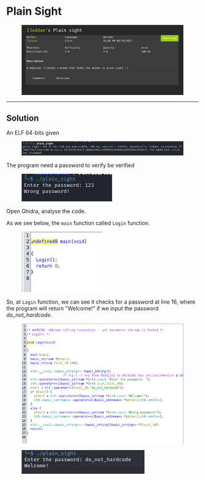 # Plain Sight

<figure><img src="../../.gitbook/assets/image (3).png" alt=""><figcaption></figcaption></figure>

***

## Solution

An ELF 64-bits given

<figure><img src="../../.gitbook/assets/image (4).png" alt=""><figcaption></figcaption></figure>

The program need a password to verify be verified

<figure><img src="../../.gitbook/assets/image (5).png" alt=""><figcaption></figcaption></figure>

Open Ghidra, analyse the code.

As we see below, the `main` function called `Login` function.

<figure><img src="../../.gitbook/assets/image (6).png" alt=""><figcaption></figcaption></figure>

So, at `Login` function, we can see it checks for a password at line 16, where the program will return "Welcome!" if we input the password _do\_not\_hardcode_.

<figure><img src="../../.gitbook/assets/image (7).png" alt=""><figcaption></figcaption></figure>

<figure><img src="../../.gitbook/assets/image (8).png" alt=""><figcaption></figcaption></figure>
